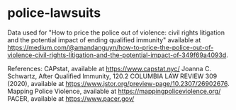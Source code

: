 # police-lawsuits
Data used for "How to price the police out of violence: civil rights litigation and the potential impact of ending qualified immunity" available at https://medium.com/@amandanguyn/how-to-price-the-police-out-of-violence-civil-rights-litigation-and-the-potential-impact-of-349f69a4093d.

References:
CAPstat, available at https://www.capstat.nyc/
Joanna C. Schwartz, After Qualified Immunity, 120.2 COLUMBIA LAW REVIEW 309 (2020), available at https://www.jstor.org/preview-page/10.2307/26902676.
Mapping Police Violence, available at https://mappingpoliceviolence.org/
PACER, available at https://www.pacer.gov/
